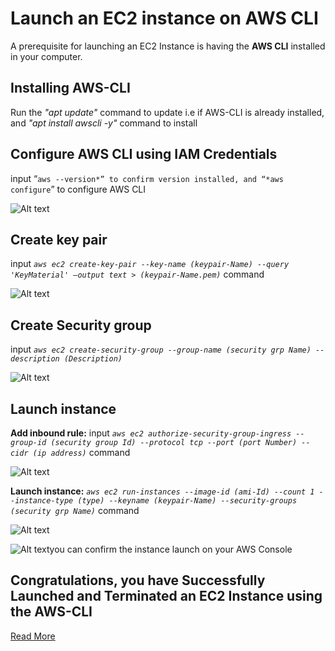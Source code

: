 # **Launch an EC2 instance on AWS CLI**
A prerequisite for launching an EC2 Instance is having the **AWS CLI** installed in your computer.

## **Installing AWS-CLI**
Run the *"apt update"* command to update i.e if AWS-CLI is already installed, and *"apt install awscli -y"* command to install

## **Configure AWS CLI using IAM Credentials**
input “`aws --version*” to confirm version installed, and “*aws configure`” to configure AWS CLI

![Alt text](img/Screenshots/AWS_config.png)

## **Create key pair**
input *`aws ec2 create-key-pair --key-name (keypair-Name) --query 'KeyMaterial' –output text > (keypair-Name.pem)`* command

![Alt text](<img/Screenshots/key-pair created.png>)

## **Create Security group**
input *`aws ec2 create-security-group --group-name (security grp Name) --description (Description)`*

![Alt text](img/Screenshots/sg-created.png)

## **Launch instance**
**Add inbound rule:** input *`aws ec2 authorize-security-group-ingress --group-id (security group Id) --protocol tcp --port (port Number) --cidr (ip address)`* command

![Alt text](<img/Screenshots/added-rule to sg.png>)

**Launch instance:** *`aws ec2 run-instances --image-id (ami-Id) --count 1 --instance-type (type) --keyname (keypair-Name) --security-groups (security grp Name)`* command

![Alt text](img/Screenshots/launch-ec2.png)

![Alt text](img/Screenshots/ec2-launch-console.png)you can confirm the instance launch on your AWS Console 

## Congratulations, you have Successfully Launched and Terminated an EC2 Instance using the AWS-CLI

[Read More](https://github.com/Bufic/EC2_Launch.git)